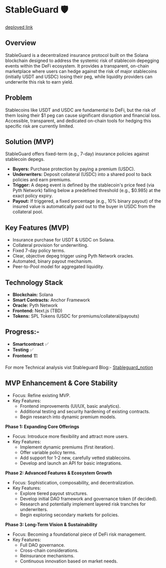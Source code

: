 # StableGuard 🛡️

[deployed link](https://explorer.solana.com/tx/3Ct5k9sAfbYedqHKzzYMCG7ywQ5NowXBYWYoE4cGxnaz7qT2XZb3PJVypW36YHHkipvu3jWxhUfLY9YnQZ3cNxK5?cluster=devnet)

## Overview

StableGuard is a decentralized insurance protocol built on the Solana blockchain designed to address the systemic risk of stablecoin depegging events within the DeFi ecosystem. It provides a transparent, on-chain marketplace where users can hedge against the risk of major stablecoins (initially USDT and USDC) losing their peg, while liquidity providers can underwrite this risk to earn yield.

## Problem

Stablecoins like USDT and USDC are fundamental to DeFi, but the risk of them losing their $1 peg can cause significant disruption and financial loss. Accessible, transparent, and dedicated on-chain tools for hedging this specific risk are currently limited.

## Solution (MVP)

StableGuard offers fixed-term (e.g., 7-day) insurance policies against stablecoin depegs.

* **Buyers:** Purchase protection by paying a premium (USDC).
* **Underwriters:** Deposit collateral (USDC) into a shared pool to back policies and earn premiums.
* **Trigger:** A depeg event is defined by the stablecoin's price feed (via Pyth Network) falling below a predefined threshold (e.g., $0.985) at the exact policy expiry.
* **Payout:** If triggered, a fixed percentage (e.g., 10% binary payout) of the insured value is automatically paid out to the buyer in USDC from the collateral pool.

## Key Features (MVP)

* Insurance purchase for USDT & USDC on Solana.
* Collateral provision  for underwriting.
* Fixed 7-day policy terms.
* Clear, objective depeg trigger using Pyth Network oracles.
* Automated, binary payout mechanism.
* Peer-to-Pool model for aggregated liquidity.

## Technology Stack

* **Blockchain:** Solana
* **Smart Contracts:** Anchor Framework
* **Oracle:** Pyth Network
* **Frontend:** Next.js (TBD)
* **Tokens:** SPL Tokens (USDC for premiums/collateral/payouts)

## Progress:-
* **Smartcontract** ✅
* **Testing** ✅
* **Frontend** 🏗️

For more Technical analysis vist Stableguard Blog:-
[Stableguard_notion](https://www.notion.so/StableGuard-1f1af37c754a8065a53bf578a5624459)

## MVP Enhancement & Core Stability 
* Focus: Refine existing MVP.
* Key Features:
    * Frontend improvements (UI/UX, basic analytics).
    * Additional testing and security hardening of existing contracts.
    * Begin research into dynamic premium models.

**Phase 1: Expanding Core Offerings**
* Focus: Introduce more flexibility and attract more users.
* Key Features:
    * Implement dynamic premiums (first iteration).
    * Offer variable policy terms.
    * Add support for 1-2 new, carefully vetted stablecoins.
    * Develop and launch an API for basic integrations.

**Phase 2: Advanced Features & Ecosystem Growth**
* Focus: Sophistication, composability, and decentralization.
* Key Features:
    * Explore tiered payout structures.
    * Develop initial DAO framework and governance token (if decided).
    * Research and potentially implement layered risk tranches for underwriters.
    * Begin exploring secondary markets for policies.

**Phase 3: Long-Term Vision & Sustainability**
* Focus: Becoming a foundational piece of DeFi risk management.
* Key Features:
    * Full DAO governance.
    * Cross-chain considerations.
    * Reinsurance mechanisms.
    * Continuous innovation based on market needs.
